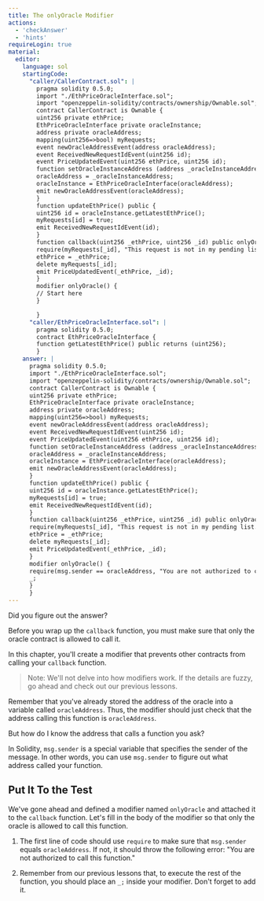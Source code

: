 ```yaml
---
title: The onlyOracle Modifier
actions:
  - 'checkAnswer'
  - 'hints'
requireLogin: true
material:
  editor:
    language: sol
    startingCode:
      "caller/CallerContract.sol": |
        pragma solidity 0.5.0;
        import "./EthPriceOracleInterface.sol";
        import "openzeppelin-solidity/contracts/ownership/Ownable.sol";
        contract CallerContract is Ownable {
        uint256 private ethPrice;
        EthPriceOracleInterface private oracleInstance;
        address private oracleAddress;
        mapping(uint256=>bool) myRequests;
        event newOracleAddressEvent(address oracleAddress);
        event ReceivedNewRequestIdEvent(uint256 id);
        event PriceUpdatedEvent(uint256 ethPrice, uint256 id);
        function setOracleInstanceAddress (address _oracleInstanceAddress) public onlyOwner {
        oracleAddress = _oracleInstanceAddress;
        oracleInstance = EthPriceOracleInterface(oracleAddress);
        emit newOracleAddressEvent(oracleAddress);
        }
        function updateEthPrice() public {
        uint256 id = oracleInstance.getLatestEthPrice();
        myRequests[id] = true;
        emit ReceivedNewRequestIdEvent(id);
        }
        function callback(uint256 _ethPrice, uint256 _id) public onlyOracle {
        require(myRequests[_id], "This request is not in my pending list.");
        ethPrice = _ethPrice;
        delete myRequests[_id];
        emit PriceUpdatedEvent(_ethPrice, _id);
        }
        modifier onlyOracle() {
        // Start here
        }

        }
      "caller/EthPriceOracleInterface.sol": |
        pragma solidity 0.5.0;
        contract EthPriceOracleInterface {
        function getLatestEthPrice() public returns (uint256);
        }
    answer: |
      pragma solidity 0.5.0;
      import "./EthPriceOracleInterface.sol";
      import "openzeppelin-solidity/contracts/ownership/Ownable.sol";
      contract CallerContract is Ownable {
      uint256 private ethPrice;
      EthPriceOracleInterface private oracleInstance;
      address private oracleAddress;
      mapping(uint256=>bool) myRequests;
      event newOracleAddressEvent(address oracleAddress);
      event ReceivedNewRequestIdEvent(uint256 id);
      event PriceUpdatedEvent(uint256 ethPrice, uint256 id);
      function setOracleInstanceAddress (address _oracleInstanceAddress) public onlyOwner {
      oracleAddress = _oracleInstanceAddress;
      oracleInstance = EthPriceOracleInterface(oracleAddress);
      emit newOracleAddressEvent(oracleAddress);
      }
      function updateEthPrice() public {
      uint256 id = oracleInstance.getLatestEthPrice();
      myRequests[id] = true;
      emit ReceivedNewRequestIdEvent(id);
      }
      function callback(uint256 _ethPrice, uint256 _id) public onlyOracle {
      require(myRequests[_id], "This request is not in my pending list.");
      ethPrice = _ethPrice;
      delete myRequests[_id];
      emit PriceUpdatedEvent(_ethPrice, _id);
      }
      modifier onlyOracle() {
      require(msg.sender == oracleAddress, "You are not authorized to call this function.");
      _;
      }
      }
---
```


Did you figure out the answer?

Before you wrap up the `callback` function, you must make sure that only the oracle contract is allowed to call it.

In this chapter, you'll create a modifier that prevents other contracts from calling your `callback` function.
> Note: We'll not delve into how modifiers work. If the details are fuzzy, go ahead and check out our previous lessons.

Remember that you've already stored the address of the oracle into a variable called `oracleAddress`. Thus, the modifier should just check that the address calling this function is `oracleAddress`.

But how do I know the address that calls a function you ask?

In Solidity, `msg.sender` is a special variable that specifies the sender of the message. In other words, you can use `msg.sender` to figure out what address called your function.

## Put It To the Test

We've gone ahead and defined a modifier named `onlyOracle` and attached it to the  `callback` function. Let's fill in the body of the modifier so that only the oracle is allowed to call this function.

1. The first line of code should use `require` to make sure that `msg.sender` equals `oracleAddress`. If not, it should throw the following error: "You are not authorized to call this function."

2. Remember from our previous lessons that, to execute the rest of the function, you should place an `_;` inside your modifier. Don't forget to add it.